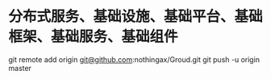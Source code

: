 # 分布式服务、基础设施、基础平台、基础框架、基础服务、基础组件


git remote add origin git@github.com:nothingax/Groud.git
git push -u origin master